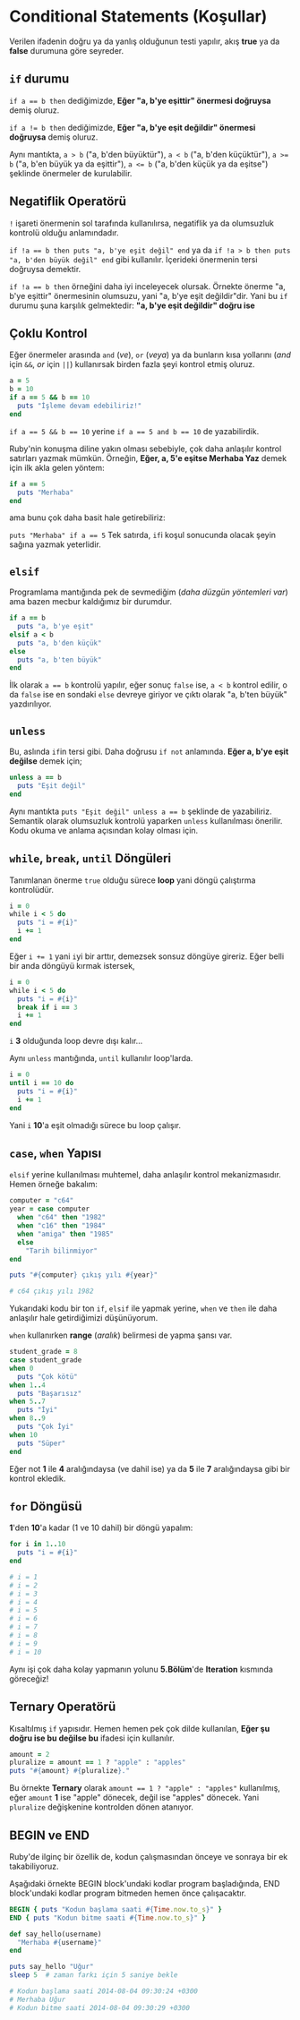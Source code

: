 # Conditional Statements (Koşullar)

Verilen ifadenin doğru ya da yanlış olduğunun testi yapılır, akış **true** ya
da **false** durumuna göre seyreder.

## `if` durumu

`if a == b then` dediğimizde, **Eğer "a, b'ye eşittir" önermesi doğruysa**
demiş oluruz.

`if a != b then` dediğimizde, **Eğer "a, b'ye eşit değildir" önermesi
doğruysa** demiş oluruz.

Aynı mantıkta, `a > b` ("a, b'den büyüktür"), `a < b` ("a, b'den küçüktür"),
`a >= b` ("a, b'en büyük ya da eşittir"), `a <= b` ("a, b'den küçük ya da
eşitse") şeklinde önermeler de kurulabilir.

## Negatiflik Operatörü

`!` işareti önermenin sol tarafında kullanılırsa, negatiflik ya da olumsuzluk
kontrolü olduğu anlamındadır.

`if !a == b then puts "a, b'ye eşit değil" end` ya da `if !a > b then puts "a,
b'den büyük değil" end` gibi kullanılır. İçerideki önermenin tersi doğruysa
demektir.

`if !a == b then` örneğini daha iyi inceleyecek olursak. Örnekte önerme "a,
b'ye eşittir" önermesinin olumsuzu, yani "a, b'ye eşit değildir"dir. Yani bu
`if` durumu şuna karşılık gelmektedir: **"a, b'ye eşit değildir" doğru ise**

## Çoklu Kontrol

Eğer önermeler arasında `and` (_ve_), `or` (_veya_) ya da bunların kısa
yollarını (_and_ için `&&`, _or_ için `||`) kullanırsak birden fazla şeyi
kontrol etmiş oluruz.

```ruby
a = 5
b = 10
if a == 5 && b == 10
  puts "İşleme devam edebiliriz!"
end
```

`if a == 5 && b == 10` yerine `if a == 5 and b == 10` de yazabilirdik.

Ruby'nin konuşma diline yakın olması sebebiyle, çok daha anlaşılır kontrol
satırları yazmak mümkün. Örneğin, **Eğer, a, 5'e eşitse Merhaba Yaz** demek
için ilk akla gelen yöntem:

```ruby
if a == 5
  puts "Merhaba"
end
```

ama bunu çok daha basit hale getirebiliriz:

`puts "Merhaba" if a == 5` Tek satırda, `if`i koşul sonucunda olacak şeyin
sağına yazmak yeterlidir.

## `elsif`

Programlama mantığında pek de sevmediğim (_daha düzgün yöntemleri var_) ama
bazen mecbur kaldığımız bir durumdur.

```ruby
if a == b
  puts "a, b'ye eşit"
elsif a < b
  puts "a, b'den küçük"
else
  puts "a, b'ten büyük"
end
```

İlk olarak `a == b` kontrolü yapılır, eğer sonuç `false` ise, `a < b` kontrol
edilir, o da `false` ise en sondaki `else` devreye giriyor ve çıktı olarak "a,
b'ten büyük" yazdırılıyor.

## `unless`

Bu, aslında `if`in tersi gibi. Daha doğrusu `if not` anlamında. **Eğer a, b'ye
eşit değilse** demek için;

```ruby
unless a == b
  puts "Eşit değil"
end
```

Aynı mantıkta `puts "Eşit değil" unless a == b` şeklinde de yazabiliriz.
Semantik olarak olumsuzluk kontrolü yaparken `unless` kullanılması önerilir.
Kodu okuma ve anlama açısından kolay olması için.

## `while`, `break`, `until` Döngüleri

Tanımlanan önerme `true` olduğu sürece **loop** yani döngü çalıştırma
kontrolüdür.

```ruby
i = 0
while i < 5 do
  puts "i = #{i}"
  i += 1
end
```

Eğer `i += 1` yani `i`yi bir arttır, demezsek sonsuz döngüye gireriz. Eğer
belli bir anda döngüyü kırmak istersek,

```ruby
i = 0
while i < 5 do
  puts "i = #{i}"
  break if i == 3
  i += 1
end
```

`i` **3** olduğunda loop devre dışı kalır...

Aynı `unless` mantığında, `until` kullanılır loop'larda.

```ruby
i = 0
until i == 10 do
  puts "i = #{i}"
  i += 1
end
```

Yani `i` **10**'a eşit olmadığı sürece bu loop çalışır.

## `case`, `when` Yapısı

`elsif` yerine kullanılması muhtemel, daha anlaşılır kontrol mekanizmasıdır.
Hemen örneğe bakalım:

```ruby
computer = "c64"
year = case computer
  when "c64" then "1982"
  when "c16" then "1984"
  when "amiga" then "1985"
  else
    "Tarih bilinmiyor"
end

puts "#{computer} çıkış yılı #{year}"

# c64 çıkış yılı 1982
```

Yukarıdaki kodu bir ton `if`, `elsif` ile yapmak yerine, `when` ve `then` ile
daha anlaşılır hale getirdiğimizi düşünüyorum.

`when` kullanırken **range** (_aralık_) belirmesi de yapma şansı var.

```ruby
student_grade = 8
case student_grade
when 0
  puts "Çok kötü"
when 1..4
  puts "Başarısız"
when 5..7
  puts "İyi"
when 8..9
  puts "Çok İyi"
when 10
  puts "Süper"
end
```

Eğer not **1** ile **4** aralığındaysa (ve dahil ise) ya da **5** ile **7**
aralığındaysa gibi bir kontrol ekledik.

## `for` Döngüsü

**1**'den **10**'a kadar (1 ve 10 dahil) bir döngü yapalım:

```ruby
for i in 1..10
  puts "i = #{i}"
end

# i = 1
# i = 2
# i = 3
# i = 4
# i = 5
# i = 6
# i = 7
# i = 8
# i = 9
# i = 10
```

Aynı işi çok daha kolay yapmanın yolunu **5.Bölüm**'de **Iteration** kısmında
göreceğiz!

## Ternary Operatörü

Kısaltılmış `if` yapısıdır. Hemen hemen pek çok dilde kullanılan, **Eğer şu
doğru ise bu değilse bu** ifadesi için kullanılır.

```ruby
amount = 2
pluralize = amount == 1 ? "apple" : "apples"
puts "#{amount} #{pluralize}."
```

Bu örnekte **Ternary** olarak `amount == 1 ? "apple" : "apples"` kullanılmış,
eğer `amount` **1** ise "apple" dönecek, değil ise "apples" dönecek. Yani
`pluralize` değişkenine kontrolden dönen atanıyor.

## BEGIN ve END

Ruby'de ilginç bir özellik de, kodun çalışmasından önceye ve sonraya bir ek
takabiliyoruz.

Aşağıdaki örnekte BEGIN block'undaki kodlar program başladığında, END
block'undaki kodlar program bitmeden hemen önce çalışacaktır.

```ruby
BEGIN { puts "Kodun başlama saati #{Time.now.to_s}" }
END { puts "Kodun bitme saati #{Time.now.to_s}" }

def say_hello(username)
  "Merhaba #{username}"
end

puts say_hello "Uğur"
sleep 5  # zaman farkı için 5 saniye bekle

# Kodun başlama saati 2014-08-04 09:30:24 +0300
# Merhaba Uğur
# Kodun bitme saati 2014-08-04 09:30:29 +0300
```

